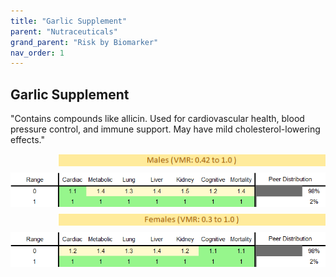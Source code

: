 ```yaml
---
title: "Garlic Supplement"
parent: "Nutraceuticals"
grand_parent: "Risk by Biomarker"
nav_order: 1
---
```



## Garlic Supplement


"Contains compounds like allicin. Used for cardiovascular health, blood pressure control, and immune support. May have mild cholesterol-lowering effects."

<div style="display: flex; flex-direction: column; gap: 10px;">

  <img src="/assets/images/vmrbiomarker_garlic_supplement__male.png" alt="Garlic Supplement VMR Male" style="margin-left: 15%">
  <img src="/assets/images/rr_garlic_supplement__male.png" alt="Garlic Supplement RR Male">

  <img src="/assets/images/vmrbiomarker_garlic_supplement__female.png" alt="Garlic Supplement VMR Female" style="margin-left: 15%; ">
  <img src="/assets/images/rr_garlic_supplement__female.png" alt="Garlic Supplement RR Female">

</div>



